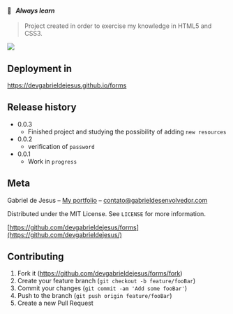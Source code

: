 #### 📒   _Always learn_

> Project created in order to exercise my knowledge in HTML5 and CSS3.

![](assets/images/web-preview.gif)

## Deployment in
https://devgabrieldejesus.github.io/forms

## Release history

* 0.0.3
    * Finished project and studying the possibility of adding `new resources`
* 0.0.2
    * verification of `password`
* 0.0.1
    * Work in `progress`

## Meta

Gabriel de Jesus – [My portfolio](https://www.gabrieldesenvolvedor.com/) – contato@gabrieldesenvolvedor.com

Distributed under the MIT License. See `LICENSE` for more information.

[https://github.com/devgabrieldejesus/forms](https://github.com/devgabrieldejesus/)

## Contributing

1. Fork it (<https://github.com/devgabrieldejesus/forms/fork>)
2. Create your feature branch (`git checkout -b feature/fooBar`)
3. Commit your changes (`git commit -am 'Add some fooBar'`)
4. Push to the branch (`git push origin feature/fooBar`)
5. Create a new Pull Request

